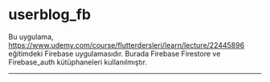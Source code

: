 # userblog_fb

Bu uygulama, https://www.udemy.com/course/flutterdersleri/learn/lecture/22445896 eğitimdeki Firebase uygulamasıdır.
Burada Firebase Firestore ve Firebase_auth kütüphaneleri kullanılmıştır. 
<HR>
